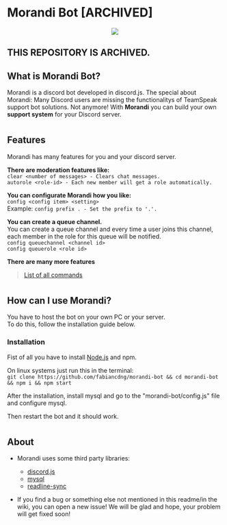 # Morandi Bot [ARCHIVED]

<p align="center"><img src="https://cdn.discordapp.com/avatars/584108228523065387/f762ac9bbf11dcaa6a1db8b5c6fc358d.png?size=256"></p>

## THIS REPOSITORY IS ARCHIVED.

## What is Morandi Bot?
Morandi is a discord bot developed in discord.js.
The special about Morandi: Many Discord users are missing the functionalitys of TeamSpeak support bot solutions. Not anymore! With **Morandi** you can build your own **support system** for your Discord server.

#
## Features
Morandi has many features for you and your discord server.

**There are moderation features like:**  
```clear <number of messages> - Clears chat messages.```  
```autorole <role-id> - Each new member will get a role automatically. ```

**You can configurate Morandi how you like:**  
```config <config item> <setting>```  
Example: ```config prefix . - Set the prefix to '.'.```

**You can create a queue channel.**  
You can create a queue channel and every time a user joins this channel, each member in the role for this queue will be notified.  
```config queuechannel <channel id>```  
```config queuerole <role id>```  

**There are many more features**
> [List of all commands](https://github.com/fabiancdng/morandi-bot/wiki/Commands#help-and-config)

#
## How can I use Morandi?  

You have to host the bot on your own PC or your server.   
To do this, follow the installation guide below.

### Installation
Fist of all you have to install [Node.js](https://nodejs.org/) and npm.   
   
On linux systems just run this in the terminal:   
```git clone https://github.com/fabiancdng/morandi-bot && cd morandi-bot && npm i && npm start```   

After the installation, install mysql and go to the "morandi-bot/config.js" file and configure mysql.

Then restart the bot and it should work.

#
## About  
- Morandi uses some third party libraries:  
    + [discord.js](https://github.com/discordjs/discord.js)
    + [mysql](https://github.com/mysqljs/mysql)
    + [readline-sync](https://github.com/anseki/readline-sync)
  
- If you find a bug or something else not mentioned in this readme/in the wiki, you can open a new issue! We will be glad and hope, your problem will get fixed soon!
